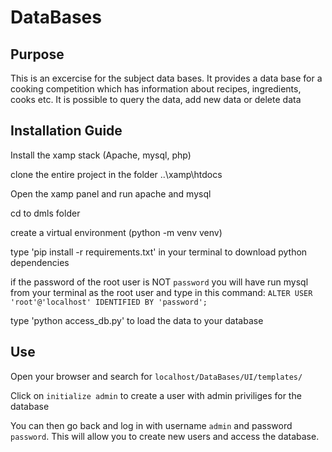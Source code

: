 # DataBases

## Purpose
This is an excercise for the subject data bases.
It provides a data base for a cooking competition
which has information about recipes, ingredients, cooks etc.
It is possible to query the data, add new data or delete data

## Installation Guide
Install the xamp stack (Apache, mysql, php)

clone the entire project in the folder ..\xamp\htdocs

Open the xamp panel and run apache and mysql

cd to dmls folder

create a virtual environment (python -m venv venv)

type 'pip install -r requirements.txt' in your terminal to download python dependencies

if the password of the root user is NOT `password` you will have run
mysql from your terminal as the root user and type in this command:
`ALTER USER 'root'@'localhost' IDENTIFIED BY 'password';`

type 'python access_db.py' to load the data to your database

## Use

Open your browser and search for `localhost/DataBases/UI/templates/`

Click on `initialize admin` to create a user with admin priviliges for the database

You can then go back and log in with username `admin` and password `password`.
This will allow you to create new users and access the database.
